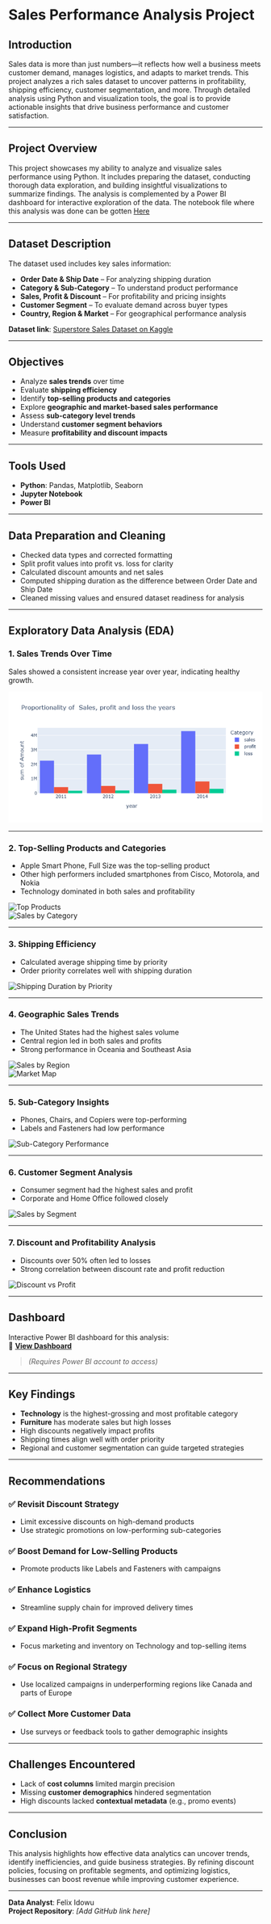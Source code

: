 # Sales Performance Analysis Project

## Introduction
Sales data is more than just numbers—it reflects how well a business meets customer demand, manages logistics, and adapts to market trends. This project analyzes a rich sales dataset to uncover patterns in profitability, shipping efficiency, customer segmentation, and more. Through detailed analysis using Python and visualization tools, the goal is to provide actionable insights that drive business performance and customer satisfaction.

---

## Project Overview
This project showcases my ability to analyze and visualize sales performance using Python. It includes preparing the dataset, conducting thorough data exploration, and building insightful visualizations to summarize findings. The analysis is complemented by a Power BI dashboard for interactive exploration of the data. The notebook file where this analysis was done can be gotten [Here](https://colab.research.google.com/drive/1lcm9vW6VO56u1bdVR_L-bHVqzrVlbTPI?usp=sharing)

---

## Dataset Description
The dataset used includes key sales information:

- **Order Date & Ship Date** – For analyzing shipping duration  
- **Category & Sub-Category** – To understand product performance  
- **Sales, Profit & Discount** – For profitability and pricing insights  
- **Customer Segment** – To evaluate demand across buyer types  
- **Country, Region & Market** – For geographical performance analysis  

**Dataset link**: [Superstore Sales Dataset on Kaggle](https://www.kaggle.com/datasets/laibaanwer/superstore-sales-dataset/data)

---

## Objectives
- Analyze **sales trends** over time  
- Evaluate **shipping efficiency**  
- Identify **top-selling products and categories**  
- Explore **geographic and market-based sales performance**  
- Assess **sub-category level trends**  
- Understand **customer segment behaviors**  
- Measure **profitability and discount impacts**

---

## Tools Used
- **Python**: Pandas, Matplotlib, Seaborn  
- **Jupyter Notebook**  
- **Power BI**

---

## Data Preparation and Cleaning
- Checked data types and corrected formatting  
- Split profit values into profit vs. loss for clarity  
- Calculated discount amounts and net sales  
- Computed shipping duration as the difference between Order Date and Ship Date  
- Cleaned missing values and ensured dataset readiness for analysis

---

## Exploratory Data Analysis (EDA)

### 1. Sales Trends Over Time
Sales showed a consistent increase year over year, indicating healthy growth.

![Sales Trend Over Time](https://github.com/felido01/sales_performance/blob/9c4e90f749d8c4a44a3b9963e0bd1f43a1854bf1/newplot%20(6).png)

---

### 2. Top-Selling Products and Categories
- Apple Smart Phone, Full Size was the top-selling product  
- Other high performers included smartphones from Cisco, Motorola, and Nokia  
- Technology dominated in both sales and profitability  

![Top Products](path/to/top_products_bar_chart.png)  
![Sales by Category](path/to/sales_by_category_pie_chart.png)

---

### 3. Shipping Efficiency
- Calculated average shipping time by priority  
- Order priority correlates well with shipping duration  

![Shipping Duration by Priority](path/to/shipping_duration_boxplot.png)

---

### 4. Geographic Sales Trends
- The United States had the highest sales volume  
- Central region led in both sales and profits  
- Strong performance in Oceania and Southeast Asia  

![Sales by Region](path/to/region_sales_bar_chart.png)  
![Market Map](path/to/sales_map_visual.png)

---

### 5. Sub-Category Insights
- Phones, Chairs, and Copiers were top-performing  
- Labels and Fasteners had low performance  

![Sub-Category Performance](path/to/subcategory_performance_chart.png)

---

### 6. Customer Segment Analysis
- Consumer segment had the highest sales and profit  
- Corporate and Home Office followed closely  

![Sales by Segment](path/to/segment_sales_bar_chart.png)

---

### 7. Discount and Profitability Analysis
- Discounts over 50% often led to losses  
- Strong correlation between discount rate and profit reduction  

![Discount vs Profit](path/to/discount_vs_profit_scatterplot.png)

---

## Dashboard
Interactive Power BI dashboard for this analysis:  
🔗 [**View Dashboard**](https://app.powerbi.com/links/PSaHjGBs_9?ctid=a36e1a13-c829-4154-8635-f2516711db50&pbi_source=linkShare)  
> *(Requires Power BI account to access)*

---

## Key Findings
- **Technology** is the highest-grossing and most profitable category  
- **Furniture** has moderate sales but high losses  
- High discounts negatively impact profits  
- Shipping times align well with order priority  
- Regional and customer segmentation can guide targeted strategies

---

## Recommendations

### ✅ Revisit Discount Strategy
- Limit excessive discounts on high-demand products  
- Use strategic promotions on low-performing sub-categories

### ✅ Boost Demand for Low-Selling Products
- Promote products like Labels and Fasteners with campaigns

### ✅ Enhance Logistics
- Streamline supply chain for improved delivery times

### ✅ Expand High-Profit Segments
- Focus marketing and inventory on Technology and top-selling items

### ✅ Focus on Regional Strategy
- Use localized campaigns in underperforming regions like Canada and parts of Europe

### ✅ Collect More Customer Data
- Use surveys or feedback tools to gather demographic insights

---

## Challenges Encountered
- Lack of **cost columns** limited margin precision  
- Missing **customer demographics** hindered segmentation  
- High discounts lacked **contextual metadata** (e.g., promo events)

---

## Conclusion
This analysis highlights how effective data analytics can uncover trends, identify inefficiencies, and guide business strategies. By refining discount policies, focusing on profitable segments, and optimizing logistics, businesses can boost revenue while improving customer experience.

---

**Data Analyst**: Felix Idowu  
**Project Repository**: *[Add GitHub link here]*  
